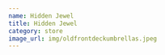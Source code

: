 ```yaml
---
name: Hidden Jewel
title: Hidden Jewel
category: store
image_url: img/oldfrontdeckumbrellas.jpeg
---
```

